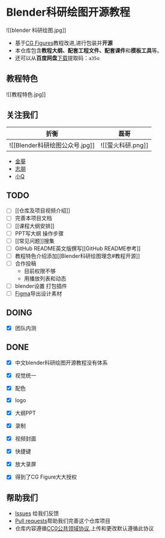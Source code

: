 # Blender科研绘图开源教程

![[blender 科研绘图.jpg]]

- 基于[CG Figures](https://www.youtube.com/channel/UCk1jnnmyARHbP9nfEWUuyhQ)教程改进,进行包装并**开源**
- 本仓库包含**教程大纲、配套工程文件、配套课件**和**模板工具**等。
- 还可以从**百度网盘**[下载](https://pan.baidu.com/s/1A_hdLK3UTxnqjb4g5cdHqw)提取码：`a35o` 


## 教程特色

![[教程特色.jpg]]


## 关注我们


 | 折衡                           | 磊哥              |
 | ------------------------------ | ----------------- |
 | ![[Blender科研绘图公众号.jpg]] | ![[萤火科研.png]] |
- [金葵](https://space.bilibili.com/320750885)
- [志朋](https://space.bilibili.com/20635174)
- [小Q](https://space.bilibili.com/182765092/)



## TODO
- [ ] [[仓库及项目视频介绍]]
- [ ] 完善本项目文档
- [ ] [[课程大纲安排]]
- [ ] PPT写大纲 操作步骤
- [ ] [[常见问题]]搜集
- [ ] GitHub README英文版撰写[[GitHub README参考]]
- [ ] 教程特色介绍添加[[Blender科研绘图理念#教程开源]]
- [ ] 合作投稿
	- 目前权限不够
	- 用播放列表和动态
- [ ]  blender设置 打包插件 
- [ ] [Figma](https://www.figma.com/file/tdOOnEO3ARticRpMrMYznQ/Blender%E7%A7%91%E7%A0%94%E7%BB%98%E5%9B%BE?node-id=455%3A1292)导出设计素材

## DOING

- [x] 团队内测

## DONE

- [x] 中文blender科研绘图开源教程没有体系
- [x] 视觉统一
- [x] 配色
- [x] logo
- [x] 大纲PPT
- [x] 录制
- [x] 视频封面
- [x] 快捷键
- [x] 放大录屏
- [x] 得到了CG Figure大大授权




 ## 帮助我们
-   [Issues](https://github.com/leoopeope/blender-for-scientific-illustration/issues) 给我们反馈
-   [Pull requests](https://github.com/leoopeope/blender-for-scientific-illustration/pulls)帮助我们完善这个仓库项目
- 仓库内容遵循[CC0公共领域协议](https://creativecommons.org/publicdomain/zero/1.0/deed.zh),上传和更改默认遵循此协议

